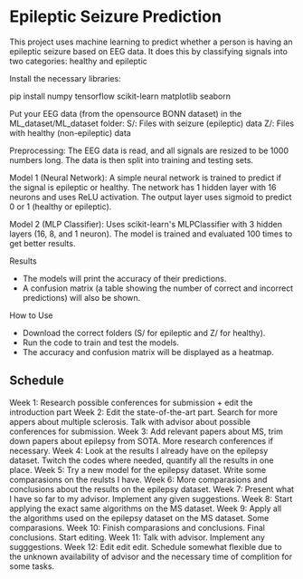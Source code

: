 # Epileptic Seizure Prediction

This project uses machine learning to predict whether a person is having an epileptic seizure based on EEG data. It does this by classifying signals into two categories: healthy and epileptic

Install the necessary libraries:

pip install numpy tensorflow scikit-learn matplotlib seaborn

Put your EEG data (from the opensource BONN dataset) in the ML_dataset/ML_dataset folder:
        S/: Files with seizure (epileptic) data
        Z/: Files with healthy (non-epileptic) data

        
Preprocessing: The EEG data is read, and all signals are resized to be 1000 numbers long. The data is then split into training and testing sets.

Model 1 (Neural Network):
        A simple neural network is trained to predict if the signal is epileptic or healthy.
        The network has 1 hidden layer with 16 neurons and uses ReLU activation.
        The output layer uses sigmoid to predict 0 or 1 (healthy or epileptic).
        
Model 2 (MLP Classifier):
        Uses scikit-learn's MLPClassifier with 3 hidden layers (16, 8, and 1 neuron).
        The model is trained and evaluated 100 times to get better results.

        
Results
- The models will print the accuracy of their predictions.
- A confusion matrix (a table showing the number of correct and incorrect predictions) will also be shown.
  
How to Use

- Download the correct folders (S/ for epileptic and Z/ for healthy).
- Run the code to train and test the models.
- The accuracy and confusion matrix will be displayed as a heatmap.

## Schedule

Week 1: Research possible conferences for submission + edit the introduction part
Week 2: Edit the state-of-the-art part. Search for more appers about multiple sclerosis. Talk with advisor about possible conferences for submission.
Week 3: Add relevant papers about MS, trim down papers about epilepsy from SOTA. More research conferences if necessary.
Week 4: Look at the results I already have on the epilepsy dataset. Twitch the codes where needed, quantify all the results in one place.
Week 5: Try a new model for the epilepsy dataset. Write some comparasions on the reulsts I have.
Week 6: More comparasions and conclusions about the results on the epilepsy dataset.
Week 7: Present what I have so far to my advisor. Implement any given suggestions.
Week 8: Start applying the exact same algorithms on the MS dataset.
Week 9: Apply all the algorithms used on the epilepsy dataset on the MS dataset. Some comparasions.
Week 10: Finish comparasions and conclusions. Final conclusions. Start editing.
Week 11: Talk with advisor. Implement any sugggestions.
Week 12: Edit edit edit.
Schedule somewhat flexible due to the unknown availability of advisor and the necessary time of complition for some tasks.


